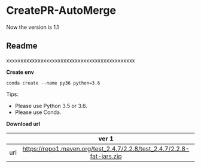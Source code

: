 # CreatePR-AutoMerge

Now the version is 1.1
## **Readme**
xxxxxxxxxxxxxxxxxxxxxxxxxxxxxxxxxxxxxxxxxxxxx

**Create env**
```
conda create --name py36 python=3.6
```

Tips:
* Please use Python 3.5 or 3.6.
* Please use Conda.


**Download url**

|           | ver 1 | ver 2 |
| :-------: | :---------: | :--------------------------: |
| url | https://repo1.maven.org/test_2.4.7/2.2.8/test_2.4.7/2.2.8-fat-jars.zip | https://oss.sonatype.org/content/repositories/snapshots/com/test/test_2.4.7/2.2.8-SNAPSHOT/ |
